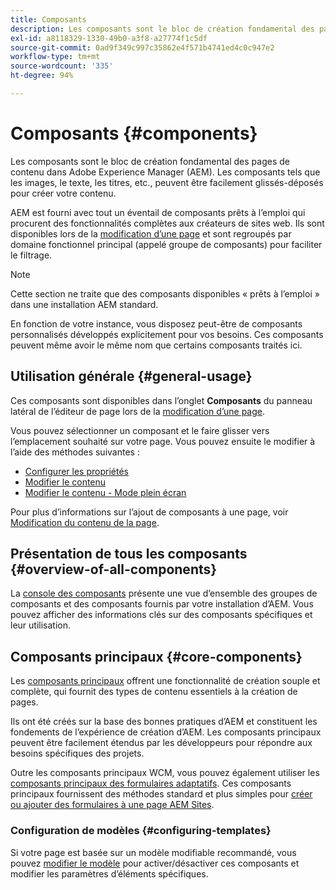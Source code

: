 ```yaml
---
title: Composants
description: Les composants sont le bloc de création fondamental des pages de contenu dans AEM
exl-id: a8118329-1330-49b0-a3f8-a27774f1c5df
source-git-commit: 0ad9f349c997c35862e4f571b4741ed4c0c947e2
workflow-type: tm+mt
source-wordcount: '335'
ht-degree: 94%

---
```


# Composants {#components}

Les composants sont le bloc de création fondamental des pages de contenu dans Adobe Experience Manager (AEM). Les composants tels que les images, le texte, les titres, etc., peuvent être facilement glissés-déposés pour créer votre contenu.

AEM est fourni avec tout un éventail de composants prêts à l’emploi qui procurent des fonctionnalités complètes aux créateurs de sites web. Ils sont disponibles lors de la [modification d’une page](/help/sites-cloud/authoring/fundamentals/editing-content.md) et sont regroupés par domaine fonctionnel principal (appelé groupe de composants) pour faciliter le filtrage.

>[!NOTE]
>
>Cette section ne traite que des composants disponibles « prêts à l’emploi » dans une installation AEM standard.
>
>En fonction de votre instance, vous disposez peut-être de composants personnalisés développés explicitement pour vos besoins. Ces composants peuvent même avoir le même nom que certains composants traités ici.

## Utilisation générale {#general-usage}

Ces composants sont disponibles dans l’onglet **Composants** du panneau latéral de l’éditeur de page lors de la [modification d’une page](/help/sites-cloud/authoring/fundamentals/editing-content.md).

Vous pouvez sélectionner un composant et le faire glisser vers l’emplacement souhaité sur votre page. Vous pouvez ensuite le modifier à l’aide des méthodes suivantes :

* [Configurer les propriétés](/help/sites-cloud/authoring/fundamentals/page-properties.md)
* [Modifier le contenu](/help/sites-cloud/authoring/fundamentals/editing-content.md)
* [Modifier le contenu - Mode plein écran](/help/sites-cloud/authoring/fundamentals/editing-content.md#edit-content-full-screen-mode)

Pour plus d’informations sur l’ajout de composants à une page, voir [Modification du contenu de la page](/help/sites-cloud/authoring/fundamentals/editing-content.md).

## Présentation de tous les composants {#overview-of-all-components}

La [console des composants](/help/sites-cloud/authoring/features/components-console.md) présente une vue d’ensemble des groupes de composants et des composants fournis par votre installation d’AEM. Vous pouvez afficher des informations clés sur des composants spécifiques et leur utilisation.

## Composants principaux {#core-components}

Les [composants principaux](https://experienceleague.adobe.com/docs/experience-manager-core-components/using/introduction.html?lang=fr) offrent une fonctionnalité de création souple et complète, qui fournit des types de contenu essentiels à la création de pages.

Ils ont été créés sur la base des bonnes pratiques d’AEM et constituent les fondements de l’expérience de création d’AEM. Les composants principaux peuvent être facilement étendus par les développeurs pour répondre aux besoins spécifiques des projets.

Outre les composants principaux WCM, vous pouvez également utiliser les [composants principaux des formulaires adaptatifs](https://experienceleague.adobe.com/docs/experience-manager-core-components/using/adaptive-forms/introduction.html?lang=fr#features). Ces composants principaux fournissent des méthodes standard et plus simples pour [créer ou ajouter des formulaires à une page AEM Sites](/help/forms/create-or-add-an-adaptive-form-to-aem-sites-page.md).

### Configuration de modèles {#configuring-templates}

Si votre page est basée sur un modèle modifiable recommandé, vous pouvez [modifier le modèle](/help/sites-cloud/authoring/features/templates.md) pour activer/désactiver ces composants et modifier les paramètres d’éléments spécifiques.
